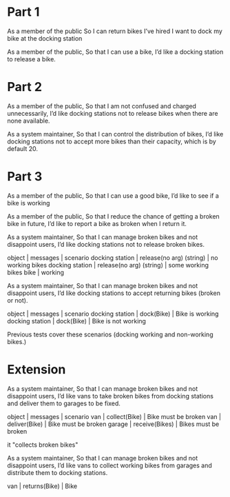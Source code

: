 # Part 1
As a member of the public
So I can return bikes I’ve hired
I want to dock my bike at the docking station

As a member of the public,
So that I can use a bike,
I’d like a docking station to release a bike.

# Part 2
As a member of the public,
So that I am not confused and charged unnecessarily,
I’d like docking stations not to release bikes when there are none available.

As a system maintainer,
So that I can control the distribution of bikes,
I’d like docking stations not to accept more bikes than their capacity, which is by default 20.


# Part 3
As a member of the public,
So that I can use a good bike,
I’d like to see if a bike is working

As a member of the public,
So that I reduce the chance of getting a broken bike in future,
I’d like to report a bike as broken when I return it.

As a system maintainer,
So that I can manage broken bikes and not disappoint users,
I’d like docking stations not to release broken bikes.

object | messages | scenario
docking station | release(no arg) (string) | no working bikes
docking station | release(no arg) (string) | some working bikes
bike | working

As a system maintainer,
So that I can manage broken bikes and not disappoint users,
I’d like docking stations to accept returning bikes (broken or not).

object | messages | scenario
docking station | dock(Bike) | Bike is working
docking station | dock(Bike) | Bike is not working

Previous tests cover these scenarios (docking working and non-working bikes.)


# Extension
As a system maintainer,
So that I can manage broken bikes and not disappoint users,
I’d like vans to take broken bikes from docking stations and deliver them to garages to be fixed.

object | messages | scenario
van | collect(Bike) | Bike must be broken
van | deliver(Bike) | Bike must be broken
garage | receive(Bikes) | Bikes must be broken




it "collects broken bikes"


As a system maintainer,
So that I can manage broken bikes and not disappoint users,
I’d like vans to collect working bikes from garages and distribute them to docking stations.

van | returns(Bike) | Bike 